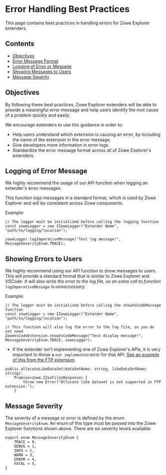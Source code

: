 # Error Handling Best Practices

This page contains best practices in handling errors for Zowe Explorer extenders.

## Contents

- [Objectives](#objectives)
- [Error Message Format](#error-message-format)
- [Logging of Error or Message](#logging-of-error-message)
- [Showing Messages to Users](#showing-errors-to-users)
- [Message Severity](#message-types)

## Objectives

By following these best practices, Zowe Explorer extenders will be able to provide a meaningful error message and help users identify the root cause of a problem quickly and easily.

We encourage extenders to use this guidance in order to:

- Help users understand which extension is causing an error, by including the name of the extension in the error message.
- Give developers more information in error logs.
- Standardize the error message format across all of Zowe Explorer's extenders.

## Logging of Error Message

We highly recommend the usage of our API function when logging an extender's error messages.

This function logs messages in a standard format, which is used by Zowe Explorer and will be consistent across Zowe components.

Example:

```
// The logger must be initialized before calling the logging function
const zoweLogger = new IZoweLogger("Extender Name", "path/to/logging/location");

zoweLogger.logImperativeMessage("Test log message!", MessageSeverityEnum.TRACE);
```

## Showing Errors to Users

We highly recommend using our API function to show messages to users. This will provide a standard format
that is similar to Zowe Explorer and VSCode. _It will also write the error to the log file, so an extra call to function `logImperativeMessage` is unneccessary._

Example:

```
// The logger must be initialized before calling the showVsCodeMessage function
const zoweLogger = new IZoweLogger("Extender Name", "path/to/logging/location");

// This function will also log the error to the log file, so you do not need
ZoweVsCodeExtension.showVsCodeMessage("Test display message!", MessageSeverityEnum.TRACE, zoweLogger);
```

- If the extender isn't implementing one of Zowe Explorer's APIs, it is very important to throw a `not implemented` error for that API. [See an example of this from the FTP extension](https://github.com/zowe/vscode-extension-for-zowe/blob/8080ae14734eb9673b178687d92df94e203aad35/packages/zowe-explorer-ftp-extension/src/ZoweExplorerFtpMvsApi.ts#L200).

```
public allocateLikeDataSet(dataSetName: string, likeDataSetName: string):
    Promise<zowe.IZosFilesResponse> {
        throw new Error("Allocate like dataset is not supported in FTP extension.");
    }
```

## Message Severity

The severity of a message or error is defined by the enum `MessageSeverityEnum`. An enum of this type must be passed into the Zowe Explorer functions shown above. There are six severity levels available:

```
export enum MessageSeverityEnum {
    TRACE = 0,
    DEBUG = 1,
    INFO = 2,
    WARN = 3,
    ERROR = 4,
    FATAL = 5,
}
```
